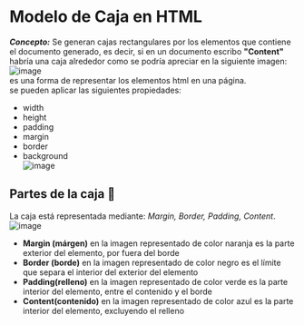 # Modelo de Caja en HTML  
**_Concepto:_** Se generan cajas rectangulares por los elementos que contiene el documento generado, es decir, si en un documento escribo **"Content"** habría una caja alrededor como se podría apreciar en la siguiente imagen:   ![image](https://saucedoinfo.github.io/guias/desarrollo/css/img/modelo-de-cajas.svg)  
es una forma de representar los elementos html en una página.  
se pueden aplicar las siguientes propiedades:  
* width
* height
* padding
* margin
* border
* background  
![image](https://www.laurachuburu.com.ar/img/tutoriales/css/modelo-de-caja.png)  
## Partes de la caja :black_square_button:
La caja está representada mediante: *Margin, Border, Padding, Content*.  
![image](https://lenguajecss.com/css/modelo-de-cajas/que-es/modelo-de-cajas.png) 
* **Margin (márgen)** en la imagen representado de color naranja es la parte exterior del elemento, por fuera del borde
* **Border (borde)** en la imagen representado de color negro es el límite que separa el interior del exterior del elemento
* **Padding(relleno)** en la imagen representado de color verde es la parte interior del elemento, entre el contenido y el borde
* **Content(contenido)** en la imagen representado de color azul es la parte interior del elemento, excluyendo el relleno
